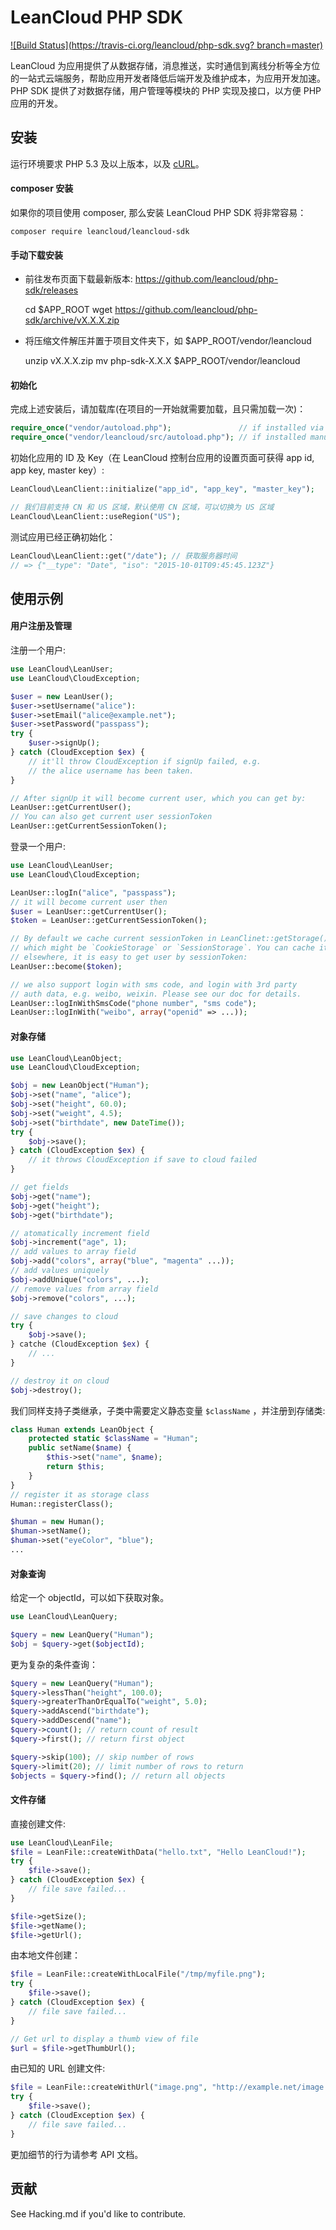LeanCloud PHP SDK
====

[![Build Status](https://travis-ci.org/leancloud/php-sdk.svg?
branch=master)](https://travis-ci.org/leancloud/php-sdk)

LeanCloud 为应用提供了从数据存储，消息推送，实时通信到离线分析等全方位
的一站式云端服务，帮助应用开发者降低后端开发及维护成本，为应用开发加速。
PHP SDK 提供了对数据存储，用户管理等模块的 PHP 实现及接口，以方便 PHP
应用的开发。

安装
----

运行环境要求 PHP 5.3 及以上版本，以及
[cURL](http://php.net/manual/zh/book.curl.php)。

#### composer 安装

如果你的项目使用 composer, 那么安装 LeanCloud PHP SDK 将非常容易：

    composer require leancloud/leancloud-sdk

#### 手动下载安装

* 前往发布页面下载最新版本: https://github.com/leancloud/php-sdk/releases

    cd $APP_ROOT
    wget https://github.com/leancloud/php-sdk/archive/vX.X.X.zip

* 将压缩文件解压并置于项目文件夹下，如 $APP_ROOT/vendor/leancloud

    unzip vX.X.X.zip
    mv php-sdk-X.X.X $APP_ROOT/vendor/leancloud

#### 初始化

完成上述安装后，请加载库(在项目的一开始就需要加载，且只需加载一次)：

```php
require_once("vendor/autoload.php");               // if installed via composer
require_once("vendor/leancloud/src/autoload.php"); // if installed manually
```

初始化应用的 ID 及 Key（在 LeanCloud 控制台应用的设置页面可获得 app id, app key,
master key）:

```php
LeanCloud\LeanClient::initialize("app_id", "app_key", "master_key");

// 我们目前支持 CN 和 US 区域，默认使用 CN 区域，可以切换为 US 区域
LeanCloud\LeanClient::useRegion("US");
```

测试应用已经正确初始化：

```php
LeanCloud\LeanClient::get("/date"); // 获取服务器时间
// => {"__type": "Date", "iso": "2015-10-01T09:45:45.123Z"}
```


使用示例
----

#### 用户注册及管理

注册一个用户:

```php
use LeanCloud\LeanUser;
use LeanCloud\CloudException;

$user = new LeanUser();
$user->setUsername("alice"):
$user->setEmail("alice@example.net");
$user->setPassword("passpass");
try {
    $user->signUp();
} catch (CloudException $ex) {
    // it'll throw CloudException if signUp failed, e.g.
    // the alice username has been taken.
}

// After signUp it will become current user, which you can get by:
LeanUser::getCurrentUser();
// You can also get current user sessionToken
LeanUser::getCurrentSessionToken();
```

登录一个用户:

```php
use LeanCloud\LeanUser;
use LeanCloud\CloudException;

LeanUser::logIn("alice", "passpass");
// it will become current user then
$user = LeanUser::getCurrentUser();
$token = LeanUser::getCurrentSessionToken();

// By default we cache current sessionToken in LeanClinet::getStorage(),
// which might be `CookieStorage` or `SessionStorage`. You can cache it
// elsewhere, it is easy to get user by sessionToken:
LeanUser::become($token);

// we also support login with sms code, and login with 3rd party
// auth data, e.g. weibo, weixin. Please see our doc for details.
LeanUser::logInWithSmsCode("phone number", "sms code");
LeanUser::logInWith("weibo", array("openid" => ...));
```

#### 对象存储

```php
use LeanCloud\LeanObject;
use LeanCloud\CloudException;

$obj = new LeanObject("Human");
$obj->set("name", "alice");
$obj->set("height", 60.0);
$obj->set("weight", 4.5);
$obj->set("birthdate", new DateTime());
try {
    $obj->save();
} catch (CloudException $ex) {
    // it throws CloudException if save to cloud failed
}

// get fields
$obj->get("name");
$obj->get("height");
$obj->get("birthdate");

// atomatically increment field
$obj->increment("age", 1);
// add values to array field
$obj->add("colors", array("blue", "magenta" ...));
// add values uniquely
$obj->addUnique("colors", ...);
// remove values from array field
$obj->remove("colors", ...);

// save changes to cloud
try {
    $obj->save();
} catche (CloudException $ex) {
    // ...
}

// destroy it on cloud
$obj->destroy();
```

我们同样支持子类继承，子类中需要定义静态变量 `$className` ，并注册到存储类:

```php
class Human extends LeanObject {
    protected static $className = "Human";
    public setName($name) {
        $this->set("name", $name);
        return $this;
    }
}
// register it as storage class
Human::registerClass();

$human = new Human();
$human->setName();
$human->set("eyeColor", "blue");
...
```

#### 对象查询

给定一个 objectId，可以如下获取对象。

```php
use LeanCloud\LeanQuery;

$query = new LeanQuery("Human");
$obj = $query->get($objectId);
```

更为复杂的条件查询：

```php
$query = new LeanQuery("Human");
$query->lessThan("height", 100.0);
$query->greaterThanOrEqualTo("weight", 5.0);
$query->addAscend("birthdate");
$query->addDescend("name");
$query->count(); // return count of result
$query->first(); // return first object

$query->skip(100); // skip number of rows
$query->limit(20); // limit number of rows to return
$objects = $query->find(); // return all objects
```

#### 文件存储

直接创建文件:

```php
use LeanCloud\LeanFile;
$file = LeanFile::createWithData("hello.txt", "Hello LeanCloud!");
try {
    $file->save();
} catch (CloudException $ex) {
    // file save failed...
}

$file->getSize();
$file->getName();
$file->getUrl();
```

由本地文件创建：

```php
$file = LeanFile::createWithLocalFile("/tmp/myfile.png");
try {
    $file->save();
} catch (CloudException $ex) {
    // file save failed...
}

// Get url to display a thumb view of file
$url = $file->getThumbUrl();
```

由已知的 URL 创建文件:

```php
$file = LeanFile::createWithUrl("image.png", "http://example.net/image.png");
try {
    $file->save();
} catch (CloudException $ex) {
    // file save failed...
}
```

更加细节的行为请参考 API 文档。

贡献
----

See Hacking.md if you'd like to contribute.

